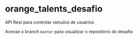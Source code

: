 # orange_talents_desafio
API Rest para controlar veículos de usuários


Acesse o branch <code>master</code> para visualizar o repositório do desafio
